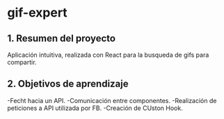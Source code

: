 # gif-expert

## 1. Resumen del proyecto

Aplicación intuitiva, realizada con React para la busqueda de gifs para compartir.


## 2. Objetivos de aprendizaje

-Fecht hacia un API.
-Comunicación entre componentes.
-Realización de peticiones a API utilizada por FB.
-Creación de CUston Hook.